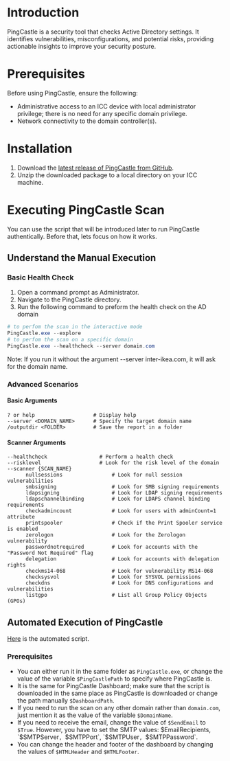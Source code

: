 # Introduction
PingCastle is a security tool that checks Active Directory settings. It identifies vulnerabilities, misconfigurations, and potential risks, providing actionable insights to improve your security posture.

# Prerequisites
Before using PingCastle, ensure the following:
- Administrative access to an ICC device with local administrator privilege; there is no need for any specific domain privilege.
- Network connectivity to the domain controller(s).

# Installation
1. Download the [latest release of PingCastle from GitHub](https://github.com/netwrix/pingcastle/releases).
2. Unzip the downloaded package to a local directory on your ICC machine.

# Executing PingCastle Scan
You can use the script that will be introduced later to run PingCastle authentically. Before that, lets focus on how it works.

## Understand the Manual Execution
### Basic Health Check
1. Open a command prompt as Administrator.
2. Navigate to the PingCastle directory.
3. Run the following command to preform the health check on the AD domain
```PowerShell
# to perfom the scan in the interactive mode
PingCastle.exe --explore
# to perfom the scan on a specific domain
PingCastle.exe --healthcheck --server domain.com
```
Note: If you run it without the argument --server inter-ikea.com, it will ask for the domain name.

### Advanced Scenarios
#### Basic Arguments
```
? or help                   # Display help
--server <DOMAIN_NAME>      # Specify the target domain name
/outputdir <FOLDER>         # Save the report in a folder
```
#### Scanner Arguments
```
--healthcheck                 # Perform a health check
--risklevel                   # Look for the risk level of the domain
--scanner {SCAN_NAME}
      nullsessions                # Look for null session vulnerabilities
      smbsigning                  # Look for SMB signing requirements
      ldapsigning                 # Look for LDAP signing requirements
      ldapschannelbinding         # Look for LDAPS channel binding requirements
      checkadmincount             # Look for users with adminCount=1 attribute
      printspooler                # Check if the Print Spooler service is enabled
      zerologon                   # Look for the Zerologon vulnerability
      passwordnotrequired         # Look for accounts with the "Password Not Required" flag
      delegation                  # Look for accounts with delegation rights
      checkms14-068               # Look for vulnerability MS14-068
      checksysvol                 # Look for SYSVOL permissions
      checkdns                    # Look for DNS configurations and vulnerabilities
      listgpo                     # List all Group Policy Objects (GPOs)
```
## Automated Execution of PingCastle
[Here](https://github.com/namnamir/hacking-stuff/blob/main/scripts/PingCastle-Automation.ps1) is the automated script.

### Prerequisites
- You can either run it in the same folder as `PingCastle.exe`, or change the value of the variable `$PingCastlePath` to specify where PingCastle is. 
- It is the same for PingCastle Dashboard; make sure that the script is downloaded in the same place as PingCastle is downloaded or change the path manually `$DashboardPath`.
- If you need to run the scan on any other domain rather than `domain.com`, just mention it as the value of the variable `$DomainName`.
- If you need to receive the email, change the value of `$SendEmail` to `$True`. However, you have to set the SMTP values: $EmailRecipients, `$SMTPServer`, `$SMTPPort`, `$SMTPUser`, `$SMTPPassword`.
- You can change the header and footer of the dashboard by changing the values of `$HTMLHeader` and `$HTMLFooter`.
